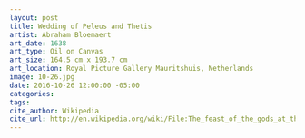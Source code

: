 ```yaml
---
layout: post
title: Wedding of Peleus and Thetis
artist: Abraham Bloemaert
art_date: 1638
art_type: Oil on Canvas
art_size: 164.5 cm x 193.7 cm
art_location: Royal Picture Gallery Mauritshuis, Netherlands
image: 10-26.jpg
date: 2016-10-26 12:00:00 -05:00
categories:
tags:
cite_author: Wikipedia
cite_url: http://en.wikipedia.org/wiki/File:The_feast_of_the_gods_at_the_wedding_of_Peleus_and_Thetis.jpg
---
```

